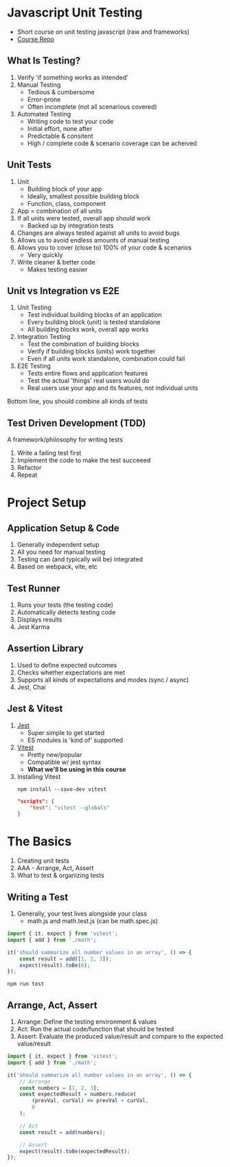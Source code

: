 # Javascript Unit Testing

- Short course on unit testing javascript (raw and frameworks)
- [Course Repo](https://github.com/academind/js-testing-practical-guide-code/tree/main)

## What Is Testing?

1. Verify 'if something works as intended'
1. Manual Testing
   - Tedious & cumbersome
   - Error-prone
   - Often incomplete (not all scenarious covered)
1. Automated Testing
   - Writing code to test your code
   - Initial effort, none after
   - Predictable & consitent
   - High / complete code & scenario coverage can be acheived

## Unit Tests

1. Unit
   - Building block of your app
   - Ideally, smallest possible building block
   - Function, class, component
1. App = combination of all units
1. If all units were tested, overall app should work
   - Backed up by integration tests
1. Changes are always tested against all units to avoid bugs
1. Allows us to avoid endless amounts of manual testing
1. Allows you to cover (close to) 100% of your code & scenarios
   - Very quickly
1. Write cleaner & better code
   - Makes testing easiwr

## Unit vs Integration vs E2E

1. Unit Testing
   - Test individual building blocks of an application
   - Every building block (unit) is tested standalone
   - All building blocks work, overall app works
1. Integration Testing
   - Test the combination of building blocks
   - Verify if building blocks (units) work together
   - Even if all units work standalone, combination could fail
1. E2E Testing
   - Tests entire flows and application features
   - Test the actual 'things' real users would do
   - Real users use your app and its features, not individual units

Bottom line, you should combine all kinds of tests

## Test Driven Development (TDD)

A framework/philosophy for writing tests

1. Write a failing test first
1. Implement the code to make the test succeeed
1. Refactor
1. Repeat

# Project Setup

## Application Setup & Code

1. Generally independent setup
1. All you need for manual testing
1. Testing can (and typically will be) integrated
1. Based on webpack, vite, etc

## Test Runner

1. Runs your tests (the testing code)
1. Automatically detects testing code
1. Displays results
1. Jest Karma

## Assertion Library

1. Used to define expected outcomes
1. Checks whether expectations are met
1. Supports all kinds of expectations and modes (sync / async)
1. Jest, Chai

## Jest & Vitest

1. [Jest](https://jestjs.io/)
   - Super simple to get started
   - ES modules is 'kind of' supported
1. [Vitest](https://vitest.dev/)
   - Pretty new/popular
   - Compatible w/ jest syntax
   - **What we'll be using in this course**
1. Installing Vitest
   ```node
   npm install --save-dev vitest
   ```
   ```json
   "scripts": {
       "test": "vitest --globals"
   }
   ```

# The Basics

1. Creating unit tests
1. AAA - Arrange, Act, Assert
1. What to test & organizing tests

## Writing a Test

1. Generally, your test lives alongside your class
   - math.js and math.test.js (can be math.spec.js)

```js
import { it, expect } from 'vitest';
import { add } from './math';

it('should summarize all number values in an array', () => {
	const result = add([1, 2, 3]);
	expect(result).toBe(6);
});
```

```npm
npm run test
```

## Arrange, Act, Assert

1. Arrange: Define the testing environment & values
1. Act: Run the actual code/function that should be tested
1. Assert: Evaluate the produced value/result and compare to the expected value/result

```js
import { it, expect } from 'vitest';
import { add } from './math';

it('should summarize all number values in an array', () => {
	// Arrange
	const numbers = [1, 2, 3];
	const expectedResult = numbers.reduce(
		(prevVal, curVal) => prevVal + curVal,
		0
	);

	// Act
	const result = add(numbers);

	// Assert
	expect(result).toBe(expectedResult);
});
```
